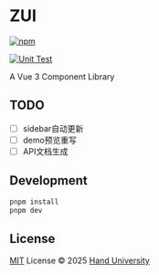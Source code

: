 # ZUI

[![npm](https://img.shields.io/npm/v/ts-starter.svg)](https://npmjs.com/package/ts-starter)

[![Unit Test](https://github.com/hand-university/zui/actions/workflows/unit-test.yml/badge.svg)](https://github.com/hand-university/zui/actions/workflows/unit-test.yml)

A Vue 3 Component Library

## TODO

- [ ] sidebar自动更新
- [ ] demo预览重写
- [ ] API文档生成

## Development

```bash
pnpm install
pnpm dev
```

## License

[MIT](./LICENSE) License © 2025 [Hand University](https://github.com/hand-university)
